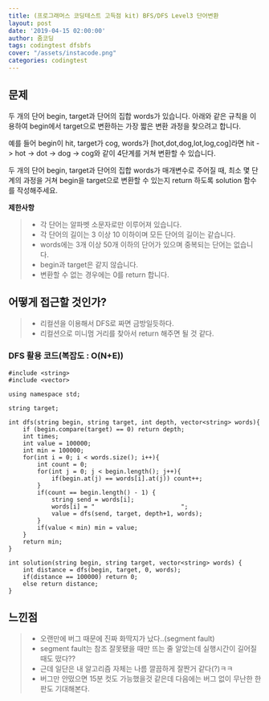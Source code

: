 ```yaml
---
title: (프로그래머스 코딩테스트 고득점 kit) BFS/DFS Level3 단어변환
layout: post
date: '2019-04-15 02:00:00'
author: 줌코딩
tags: codingtest dfsbfs
cover: "/assets/instacode.png"
categories: codingtest
---
```


## 문제

두 개의 단어 begin, target과 단어의 집합 words가 있습니다. 아래와 같은 규칙을 이용하여 begin에서 target으로 변환하는 가장 짧은 변환 과정을 찾으려고 합니다.

예를 들어 begin이 hit, target가 cog, words가 [hot,dot,dog,lot,log,cog]라면 hit -> hot -> dot -> dog -> cog와 같이 4단계를 거쳐 변환할 수 있습니다.

두 개의 단어 begin, target과 단어의 집합 words가 매개변수로 주어질 때, 최소 몇 단계의 과정을 거쳐 begin을 target으로 변환할 수 있는지 return 하도록 solution 함수를 작성해주세요.


**제한사항**

>* 각 단어는 알파벳 소문자로만 이루어져 있습니다.
>* 각 단어의 길이는 3 이상 10 이하이며 모든 단어의 길이는 같습니다.
>* words에는 3개 이상 50개 이하의 단어가 있으며 중복되는 단어는 없습니다.
>* begin과 target은 같지 않습니다.
>* 변환할 수 없는 경우에는 0를 return 합니다.

## 어떻게 접근할 것인가?

>* 리컬션을 이용해서 DFS로 짜면 금방일듯하다.
>* 리컬션으로 미니멈 거리를 찾아서 return 해주면 될 것 같다.


### DFS 활용 코드(복잡도 : O(N+E))

    #include <string>
    #include <vector>

    using namespace std;

    string target;

    int dfs(string begin, string target, int depth, vector<string> words){
        if (begin.compare(target) == 0) return depth;
        int times;
        int value = 100000;
        int min = 100000;
        for(int i = 0; i < words.size(); i++){
            int count = 0;
            for(int j = 0; j < begin.length(); j++){
                if(begin.at(j) == words[i].at(j)) count++;
            }
            if(count == begin.length() - 1) {
                string send = words[i];
                words[i] = "                        ";
                value = dfs(send, target, depth+1, words);
            }
            if(value < min) min = value;
        }
        return min;    
    }

    int solution(string begin, string target, vector<string> words) {
        int distance = dfs(begin, target, 0, words);
        if(distance == 100000) return 0;
        else return distance;
    }

    
## 느낀점

>* 오랜만에 버그 때문에 진짜 화딱지가 났다..(segment fault)
>* segment fault는 참조 잘못됐을 때만 뜨는 줄 알았는데 실행시간이 길어질 때도 떴다??
>* 근데 일단은 내 알고리즘 자체는 나름 깔끔하게 잘짠거 같다(?)ㅋㅋ
>* 버그만 안떴으면 15분 컷도 가능했을것 같은데 다음에는 버그 없이 무난한 한판도 기대해본다.
